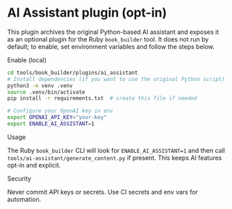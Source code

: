 # AI Assistant plugin (opt-in)

This plugin archives the original Python-based AI assistant and exposes it as an
optional plugin for the Ruby `book_builder` tool. It does not run by default; to
enable, set environment variables and follow the steps below.

Enable (local)

```bash
cd tools/book_builder/plugins/ai_assistant
# Install dependencies (if you want to use the original Python script)
python3 -m venv .venv
source .venv/bin/activate
pip install -r requirements.txt  # create this file if needed

# Configure your OpenAI key in env
export OPENAI_API_KEY="your-key"
export ENABLE_AI_ASSISTANT=1
```

Usage

The Ruby `book_builder` CLI will look for `ENABLE_AI_ASSISTANT=1` and then call
`tools/ai-assistant/generate_content.py` if present. This keeps AI features
opt-in and explicit.

Security

Never commit API keys or secrets. Use CI secrets and env vars for automation.
